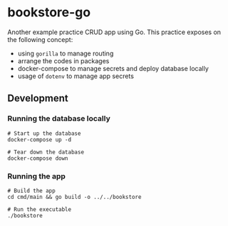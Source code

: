 # bookstore-go

Another example practice CRUD app using Go. This practice exposes on the following concept:

- using `gorilla` to manage routing
- arrange the codes in packages
- docker-compose to manage secrets and deploy database locally
- usage of `dotenv` to manage app secrets

## Development

### Running the database locally
```shell
# Start up the database
docker-compose up -d

# Tear down the database
docker-compose down
```

### Running the app
```shell
# Build the app
cd cmd/main && go build -o ../../bookstore

# Run the executable
./bookstore

```